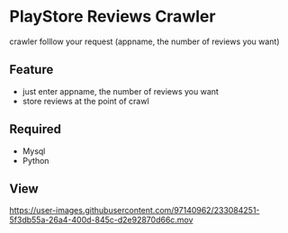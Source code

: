 # PlayStore Reviews Crawler

crawler folllow your request (appname, the number of reviews you want)

## Feature

- just enter appname, the number of reviews you want
- store reviews at the point of crawl

## Required

- Mysql
- Python

## View

https://user-images.githubusercontent.com/97140962/233084251-5f3db55a-26a4-400d-845c-d2e92870d66c.mov

